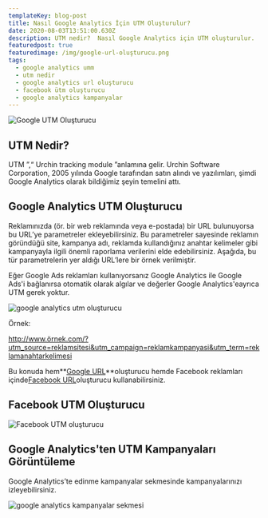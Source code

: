 ```yaml
---
templateKey: blog-post
title: Nasıl Google Analytics İçin UTM Oluşturulur?
date: 2020-08-03T13:51:00.630Z
description: UTM nedir?  Nasıl Google Analytics için UTM oluşturulur.
featuredpost: true
featuredimage: /img/google-url-oluşturucu.png
tags:
  - google analytics umm
  - utm nedir
  - google analytics url oluşturucu
  - facebook ütm oluşturucu
  - google analytics kampanyalar
---
```

![Google UTM Oluşturucu](/img/google-url-oluşturucu.png "Google UTM Oluşturucu")

## UTM Nedir?

UTM ”,“ Urchin tracking module ”anlamına gelir. Urchin Software Corporation, 2005 yılında Google tarafından satın alındı ve yazılımları, şimdi Google Analytics olarak bildiğimiz şeyin temelini attı.

## Google Analytics UTM Oluşturucu

Reklamınızda (ör. bir web reklamında veya e-postada) bir URL bulunuyorsa bu URL’ye parametreler ekleyebilirsiniz. Bu parametreler sayesinde reklamın göründüğü site, kampanya adı, reklamda kullandığınız anahtar kelimeler gibi kampanyayla ilgili önemli raporlama verilerini elde edebilirsiniz. Aşağıda, bu tür parametrelerin yer aldığı URL’lere bir örnek verilmiştir.

Eğer Google  Ads reklamları kullanıyorsanız Google Analytics ile Google Ads'i bağlanırsa otomatik  olarak algılar ve değerler Google Analytics'eayrıca UTM gerek yoktur.

![google analytics utm oluşturucu](/img/googl-analytics-utm-oluşturma-sayfası.png "google analytics utm oluşturucu")

Örnek:

http://www.örnek.com/?utm_source=reklamsitesi&utm_campaign=reklamkampanyasi&utm_term=reklamanahtarkelimesi

Bu konuda hem**[Google URL](https://ga-dev-tools.appspot.com/campaign-url-builder/)**oluşturucu hemde Facebook reklamları içinde[Facebook URL](https://www.facebook.com/business/google-analytics/build-your-url)oluşturucu kullanabilirsiniz.

## Facebook UTM Oluşturucu

![Facebook UTM oluşturucu](/img/facebook-url-oluşturucu.png "Facebook UTM oluşturucu")

## Google Analytics'ten UTM Kampanyaları Görüntüleme

Google Analytics’te edinme kampanyalar sekmesinde kampanyalarınızı izleyebilirsiniz.

![google analytics kampanyalar sekmesi](/img/google-analytics-kampayalar.png "google analytics kampanyalar sekmesi")